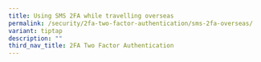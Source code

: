 ```yaml
---
title: Using SMS 2FA while travelling overseas
permalink: /security/2fa-two-factor-authentication/sms-2fa-overseas/
variant: tiptap
description: ""
third_nav_title: 2FA Two Factor Authentication
---
```

